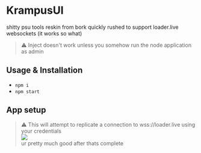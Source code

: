 # KrampusUI
shitty psu tools reskin from bork quickly rushed to support loader.live websockets (it works so what)
> :warning: Inject doesn't work unless you somehow run the node application as admin

## Usage & Installation
- `npm i`
- `npm start`

## App setup
> :warning: This will attempt to replicate a connection to wss://loader.live using your credentials                              
![](https://i.imgur.com/UJdxDmo.png)                     
ur pretty much good after thats complete